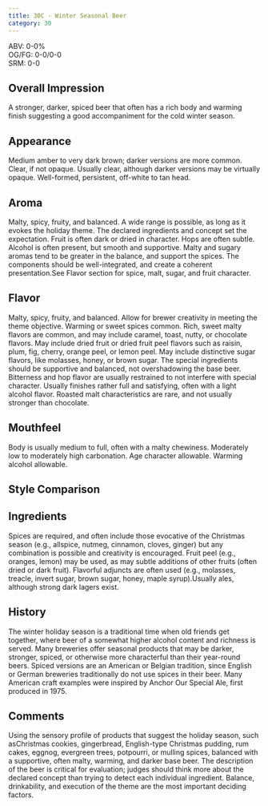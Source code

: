 ```yaml
---
title: 30C - Winter Seasonal Beer
category: 30
---
```


ABV: 0-0%  
OG/FG: 0-0/0-0  
SRM: 0-0  

## Overall Impression
A stronger, darker, spiced beer that often has a rich body and warming finish suggesting a good accompaniment for the cold winter season.

## Appearance
Medium amber to very dark brown; darker versions are more common. Clear, if not opaque. Usually clear, although darker versions may be virtually opaque. Well-formed, persistent, off-white to tan head.

## Aroma
Malty, spicy, fruity, and balanced. A wide range is possible, as long as it evokes the holiday theme. The declared ingredients and concept set the expectation. Fruit is often dark or dried in character. Hops are often subtle. Alcohol is often present, but smooth and supportive. Malty and sugary aromas tend to be greater in the balance, and support the spices. The components should be well-integrated, and create a coherent presentation.See Flavor section for spice, malt, sugar, and fruit character.

## Flavor
Malty, spicy, fruity, and balanced. Allow for brewer creativity in meeting the theme objective. Warming or sweet spices common. Rich, sweet malty flavors are common, and may include caramel, toast, nutty, or chocolate flavors. May include dried fruit or dried fruit peel flavors such as raisin, plum, fig, cherry, orange peel, or lemon peel. May include distinctive sugar flavors, like molasses, honey, or brown sugar. The special ingredients should be supportive and balanced, not overshadowing the base beer. Bitterness and hop flavor are usually restrained to not interfere with special character. Usually finishes rather full and satisfying, often with a light alcohol flavor. Roasted malt characteristics are rare, and not usually stronger than chocolate.

## Mouthfeel
Body is usually medium to full, often with a malty chewiness. Moderately low to moderately high carbonation. Age character allowable. Warming alcohol allowable.

## Style Comparison


## Ingredients
Spices are required, and often include those evocative of the Christmas season (e.g., allspice, nutmeg, cinnamon, cloves, ginger) but any combination is possible and creativity is encouraged. Fruit peel (e.g., oranges, lemon) may be used, as may subtle additions of other fruits (often dried or dark fruit). Flavorful adjuncts are often used (e.g., molasses, treacle, invert sugar, brown sugar, honey, maple syrup).Usually ales, although strong dark lagers exist.

## History
The winter holiday season is a traditional time when old friends get together, where beer of a somewhat higher alcohol content and richness is served. Many breweries offer seasonal products that may be darker, stronger, spiced, or otherwise more characterful than their year-round beers. Spiced versions are an American or Belgian tradition, since English or German breweries traditionally do not use spices in their beer. Many American craft examples were inspired by Anchor Our Special Ale, first produced in 1975.

## Comments
Using the sensory profile of products that suggest the holiday season, such asChristmas cookies, gingerbread, English-type Christmas pudding, rum cakes, eggnog, evergreen trees, potpourri, or mulling spices, balanced with a supportive, often malty, warming, and darker base beer. The description of the beer is critical for evaluation; judges should think more about the declared concept than trying to detect each individual ingredient. Balance, drinkability, and execution of the theme are the most important deciding factors.